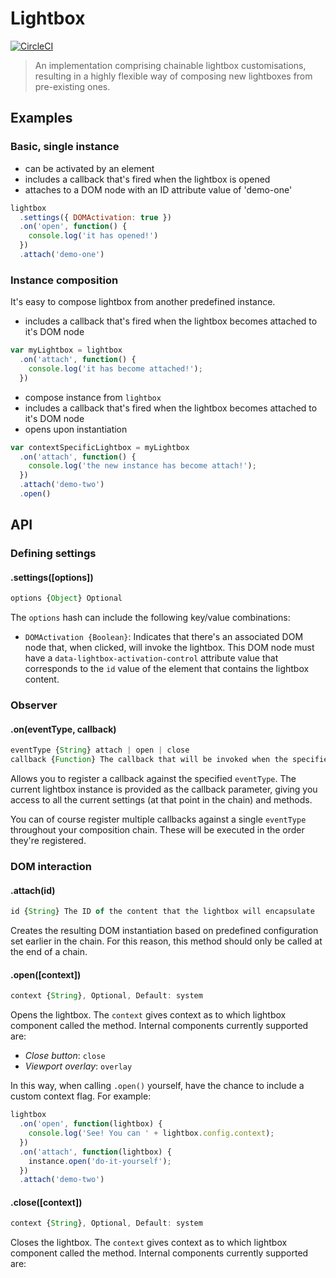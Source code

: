 # Lightbox #
[![CircleCI](https://circleci.com/gh/jameshopkins/lightbox/tree/master.svg?style=svg)](https://circleci.com/gh/jameshopkins/lightbox/tree/master)

> An implementation comprising chainable lightbox customisations, resulting in a highly flexible way of composing new lightboxes from pre-existing ones.

## Examples ##

### Basic, single instance ###
* can be activated by an element
* includes a callback that's fired when the lightbox is opened
* attaches to a DOM node with an ID attribute value of 'demo-one'

```js
lightbox
  .settings({ DOMActivation: true })
  .on('open', function() {
    console.log('it has opened!')
  })
  .attach('demo-one')
```

### Instance composition ###
It's easy to compose lightbox from another predefined instance.
* includes a callback that's fired when the lightbox becomes attached to it's DOM node

```js
var myLightbox = lightbox
  .on('attach', function() {
    console.log('it has become attached!');
  })
```
* compose instance from `lightbox`
* includes a callback that's fired when the lightbox becomes attached to it's DOM node
* opens upon instantiation

```js
var contextSpecificLightbox = myLightbox
  .on('attach', function() {
    console.log('the new instance has become attach!');
  })
  .attach('demo-two')
  .open()
```


## API ##

### Defining settings ###

#### .settings([options]) ####
```js
options {Object} Optional
```
The `options` hash can include the following key/value combinations:
* `DOMActivation {Boolean}`: Indicates that there's an associated DOM node that, when clicked, will invoke the lightbox. This DOM node must have a `data-lightbox-activation-control` attribute value that corresponds to the `id` value of the element that contains the lightbox content.

### Observer ###

#### .on(eventType, callback) ####
```js
eventType {String} attach | open | close
callback {Function} The callback that will be invoked when the specified eventType has been invoked
```
Allows you to register a callback against the specified `eventType`. The current lightbox instance is provided as the callback parameter, giving you access to all the current settings (at that point in the chain) and methods.

You can of course register multiple callbacks against a single `eventType` throughout your composition chain. These will be executed in the order they're registered.

### DOM interaction ###

#### .attach(id) ####
```js
id {String} The ID of the content that the lightbox will encapsulate
```
Creates the resulting DOM instantiation based on predefined configuration set earlier in the chain. For this reason, this method should only be called at the end of a chain.

#### .open([context]) ####
```js
context {String}, Optional, Default: system
```
Opens the lightbox. The `context` gives context as to which lightbox component called the method. Internal components currently supported are:
* _Close button_: `close`
* _Viewport overlay_: `overlay`

In this way, when calling `.open()` yourself, have the chance to include a custom context flag. For example:

```js
lightbox
  .on('open', function(lightbox) {
    console.log('See! You can ' + lightbox.config.context);
  })
  .on('attach', function(lightbox) {
    instance.open('do-it-yourself');
  })
  .attach('demo-two')
```

#### .close([context]) ####
```js
context {String}, Optional, Default: system
```
Closes the lightbox. The `context` gives context as to which lightbox component called the method. Internal components currently supported are:
